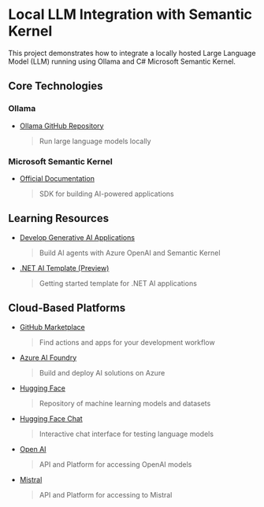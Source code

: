 # Local LLM Integration with Semantic Kernel

This project demonstrates how to integrate a locally hosted Large Language Model (LLM) running using Ollama and C# Microsoft Semantic Kernel.

## Core Technologies

### Ollama
- [Ollama GitHub Repository](https://github.com/ollama/ollama?tab=readme-ov-file#ollama)
   > Run large language models locally

### Microsoft Semantic Kernel
- [Official Documentation](https://learn.microsoft.com/en-us/semantic-kernel/overview/)
    > SDK for building AI-powered applications

## Learning Resources

- [Develop Generative AI Applications](https://learn.microsoft.com/en-us/training/paths/develop-ai-agents-azure-open-ai-semantic-kernel-sdk/)
  > Build AI agents with Azure OpenAI and Semantic Kernel

- [.NET AI Template (Preview)](https://statics.teams.cdn.office.net/evergreen-assets/safelinks/1/atp-safelinks.html)
  > Getting started template for .NET AI applications

## Cloud-Based Platforms

- [GitHub Marketplace](https://github.com/marketplace)
  > Find actions and apps for your development workflow

- [Azure AI Foundry](https://ai.azure.com/)
  > Build and deploy AI solutions on Azure

- [Hugging Face](https://huggingface.co/)
  > Repository of machine learning models and datasets

- [Hugging Face Chat](https://huggingface.co/chat/)
  > Interactive chat interface for testing language models

- [Open AI](https://platform.openai.com/docs/overview)
  > API and Platform for accessing OpenAI models

- [Mistral](https://mistral.ai)
  > API and Platform for accessing to Mistral